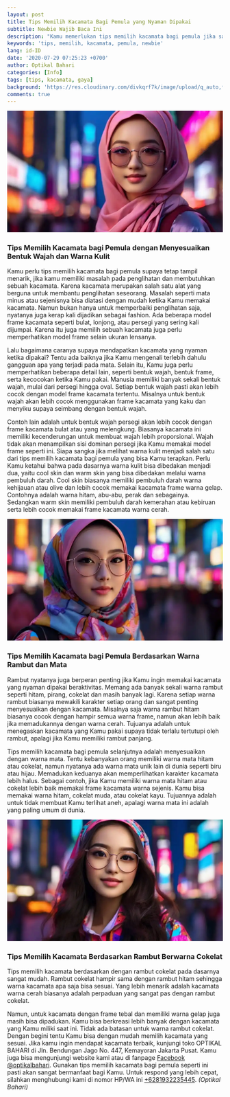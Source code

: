 ```yaml
---
layout: post
title: Tips Memilih Kacamata Bagi Pemula yang Nyaman Dipakai
subtitle: Newbie Wajib Baca Ini
description: "Kamu memerlukan tips memilih kacamata bagi pemula jika saat ini sedang bingung cara mencari kacamata yang sesuai dengan kemauan Kamu. keseimbangan dalam penampilan."
keywords: 'tips, memilih, kacamata, pemula, newbie'
lang: id-ID
date: '2020-07-29 07:25:23 +0700'
author: Optikal Bahari
categories: [Info]
tags: [tips, kacamata, gaya]
background: 'https://res.cloudinary.com/divkqrf7k/image/upload/q_auto,f_avif,w_768/posts/kacamata-korean-hijab/korean-hijab-optikal-bahari-05'
comments: true
---
```


<div class="card shadow p-3 bg-white mb-5">
  <img itemprop="image" src="/assets/img/posts/tips-kacamata-kpop/tips-kacamata-pemula-nyaman-dipakai-02.webp"
    class="card-img-top" alt="Tips Memilih Kacamata bagi Pemula dengan Menyesuaikan Bentuk Wajah dan Warna Kulit">
  <div class="card-body">
    <h3 class="card-title">
      Tips Memilih Kacamata bagi Pemula dengan Menyesuaikan Bentuk Wajah dan Warna Kulit
    </h3>
    <p class="card-text text-left">
      Kamu perlu tips memilih kacamata bagi pemula supaya tetap tampil menarik, jika kamu memiliki masalah pada
      penglihatan dan membutuhkan sebuah kacamata. Karena kacamata merupakan salah satu alat yang berguna untuk membantu
      penglihatan seseorang. Masalah seperti mata minus atau sejenisnya bisa diatasi dengan mudah ketika Kamu memakai
      kacamata. Namun bukan hanya untuk memperbaiki penglihatan saja, nyatanya juga kerap kali dijadikan sebagai
      fashion. Ada beberapa model frame kacamata seperti bulat, lonjong, atau persegi yang sering kali dijumpai. Karena
      itu juga memilih sebuah kacamata juga perlu memperhatikan model frame selain ukuran lensanya.
    </p>
    <p class="card-text text-left">
      Lalu bagaimana caranya supaya mendapatkan kacamata yang nyaman ketika dipakai? Tentu ada baiknya jika Kamu
      mengenali terlebih dahulu gangguan apa yang terjadi pada mata. Selain itu, Kamu juga perlu memperhatikan beberapa
      detail lain, seperti bentuk wajah, bentuk frame, serta kecocokan ketika Kamu pakai. Manusia memiliki banyak sekali
      bentuk wajah, mulai dari persegi hingga oval. Setiap bentuk wajah pasti akan lebih cocok dengan model frame
      kacamata tertentu. Misalnya untuk bentuk wajah akan lebih cocok menggunakan frame kacamata yang kaku dan menyiku
      supaya seimbang dengan bentuk wajah.
    </p>
    <p class="card-text text-left">
      Contoh lain adalah untuk bentuk wajah persegi akan lebih cocok dengan frame kacamata bulat atau yang melengkung.
      Biasanya kacamata ini memiliki kecenderungan untuk membuat wajah lebih proporsional. Wajah tidak akan menampilkan
      sisi dominan persegi jika Kamu memakai model frame seperti ini. Siapa sangka jika melihat warna kulit menjadi
      salah satu dari tips memilih kacamata bagi pemula yang bisa Kamu terapkan. Perlu Kamu ketahui bahwa pada dasarnya
      warna kulit bisa dibedakan menjadi dua, yaitu cool skin dan warm skin yang bisa dibedakan melalui warna pembuluh
      darah. Cool skin biasanya memiliki pembuluh darah warna kehijauan atau olive dan lebih cocok memakai kacamata
      frame warna gelap. Contohnya adalah warna hitam, abu-abu, perak dan sebagainya. Sedangkan warm skin memiliki
      pembuluh darah kemerahan atau kebiruan serta lebih cocok memakai frame kacamata warna cerah.
    </p>
  </div>
</div>

<div class="card shadow p-3 bg-white mb-5">
  <img itemprop="image" src="/assets/img/posts/tips-kacamata-kpop/tips-kacamata-pemula-nyaman-dipakai-03.webp"
    class="card-img-top" alt="Tips Memilih Kacamata bagi Pemula Berdasarkan Warna Rambut dan Mata">
  <div class="card-body">
    <h3 class="card-title">
      Tips Memilih Kacamata bagi Pemula Berdasarkan Warna Rambut dan Mata
    </h3>
    <p class="card-text text-left">
      Rambut nyatanya juga berperan penting jika Kamu ingin memakai kacamata yang nyaman dipakai beraktivitas. Memang
      ada banyak sekali warna rambut seperti hitam, pirang, cokelat dan masih banyak lagi. Karena setiap warna rambut
      biasanya mewakili karakter setiap orang dan sangat penting menyesuaikan dengan kacamata. Misalnya saja warna
      rambut hitam biasanya cocok dengan hampir semua warna frame, namun akan lebih baik jika memadukannya dengan warna
      cerah. Tujuanya adalah untuk menegaskan kacamata yang Kamu pakai supaya tidak terlalu tertutupi oleh rambut,
      apalagi jika Kamu memiliki rambut panjang.
    </p>
    <p class="card-text text-left">
      Tips memilih kacamata bagi pemula selanjutnya adalah menyesuaikan dengan warna mata. Tentu kebanyakan orang
      memiliki warna mata hitam atau cokelat, namun nyatanya ada warna mata unik lain di dunia seperti biru atau hijau.
      Memadukan keduanya akan memperlihatkan karakter kacamata lebih halus. Sebagai contoh, jika Kamu memiliki warna
      mata hitam atau cokelat lebih baik memakai frame kacamata warna sejenis. Kamu bisa memakai warna hitam, cokelat
      muda, atau cokelat kayu. Tujuannya adalah untuk tidak membuat Kamu terlihat aneh, apalagi warna mata ini adalah
      yang paling umum di dunia.
    </p>
  </div>
</div>
<div class="card shadow p-3 bg-white mb-5">
  <img itemprop="image" src="/assets/img/posts/tips-kacamata-kpop/tips-kacamata-pemula-nyaman-dipakai-04.webp"
    class="card-img-top" alt="Tips Memilih Kacamata Berdasarkan Rambut Berwarna Cokelat">
  <div class="card-body">
    <h3 class="card-title">
      Tips Memilih Kacamata Berdasarkan Rambut Berwarna Cokelat
    </h3>
    <p class="card-text text-left">
      Tips memilih kacamata berdasarkan dengan rambut cokelat pada dasarnya sangat mudah. Rambut cokelat hampir sama
      dengan rambut hitam sehingga warna kacamata apa saja bisa sesuai. Yang lebih menarik adalah kacamata warna cerah
      biasanya adalah perpaduan yang sangat pas dengan rambut cokelat.
    </p>
    <p class="card-text text-left">
      Namun, untuk kacamata dengan frame tebal dan memiliki warna gelap juga masih bisa dipadukan. Kamu bisa berkreasi
      lebih banyak dengan kacamata yang Kamu miliki saat ini. Tidak ada batasan untuk warna rambut cokelat. Dengan
      begini tentu Kamu bisa dengan mudah memilih kacamata yang sesuai.
      Jika kamu ingin mendapat kacamata terbaik, kunjungi toko OPTIKAL BAHARI di Jln. Bendungan Jago No. 447, Kemayoran
      Jakarta Pusat. Kamu juga bisa mengunjungi website kami atau di fanpage
      <a href="https://www.facebook.com/optikalbahari" id="FBClick" title="Facebook Page Optikal Bahari"
        class="FacebookPage">Facebook @optikalbahari</a>. Gunakan tips memilih kacamata bagi pemula seperti ini pasti
      akan sangat bermanfaat bagi Kamu. Untuk respond yang lebih cepat, silahkan menghubungi kami di nomor HP/WA ini
      <a href="https://api.whatsapp.com/send?phone=6281932235445&text=Hallo%2C+saya+butuh+informasi+lebih+lanjut+mengenai+Optikal+Bahari"
        id="WhatsAppClick" class="WhatsAppCall" title="Call WhatsApp">+6281932235445</a>.
      <em>(Optikal Bahari)</em>
    </p>
  </div>
</div>
